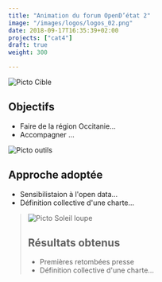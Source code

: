 ```yaml
---
title: "Animation du forum OpenD’état 2"
image: "/images/logos/logos_02.png"
date: 2018-09-17T16:35:39+02:00
projects: ["cat4"]
draft: true
weight: 300

---
```


![Picto Cible](/pictos/target.svg)
## Objectifs

- Faire de la région Occitanie…
- Accompagner …

![Picto outils](/pictos/tools.svg)
## Approche adoptée

- Sensibilistaion à l'open data…
- Définition collective d'une charte…

> ![Picto Soleil loupe](/pictos/sun.svg)
> ## Résultats obtenus
> 
> - Premières retombées presse
> - Définition collective d'une charte…